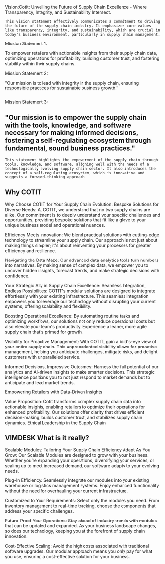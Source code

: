 Vision:Cotit: Unveiling the Future of Supply Chain Excellence - Where Transparency, Integrity, and Sustainability Intersect.

```
This vision statement effectively communicates a commitment to driving the future of the supply chain industry. It emphasizes core values like transparency, integrity, and sustainability, which are crucial in today's business environment, particularly in supply chain management.
```


Mission Statement 1:

To empower retailers with actionable insights from their supply chain data, optimizing operations for profitability, building customer trust, and fostering stability within their supply chains.



Mission Statement 2:

"Our mission is to lead with integrity in the supply chain, ensuring responsible practices for sustainable business growth."

``` "Leading with integrity" underscores a commitment to ethical practices, which is essential for sustainable growth. This statement is more focused on the ethical aspects of the business, suggesting a strong value-driven approach to supply chain management.
```

Mission Statement 3:

"Our mission is to empower the supply chain with the tools, knowledge, and software necessary for making informed decisions, fostering a self-regulating ecosystem through fundamental, sound business practices."
-- 

```
This statement highlights the empowerment of the supply chain through tools, knowledge, and software, aligning well with the needs of a technologically evolving supply chain sector. It also introduces the concept of a self-regulating ecosystem, which is innovative and suggests a forward-thinking approach
```



## Why COTIT


Why Choose COTIT for Your Supply Chain Evolution:
Bespoke Solutions for Diverse Needs: At COTIT, we understand that no two supply chains are alike. Our commitment is to deeply understand your specific challenges and opportunities, providing bespoke solutions that fit like a glove to your unique business model and operational nuances.

Efficiency Meets Innovation: We blend practical solutions with cutting-edge technology to streamline your supply chain. Our approach is not just about making things simpler; it's about reinventing your processes for greater efficiency and resilience.

Navigating the Data Maze: Our advanced data analytics tools turn numbers into narratives. By making sense of complex data, we empower you to uncover hidden insights, forecast trends, and make strategic decisions with confidence.

Your Strategic Ally in Supply Chain Excellence:
Seamless Integration, Endless Possibilities: COTIT's modular solutions are designed to integrate effortlessly with your existing infrastructure. This seamless integration empowers you to leverage our technology without disrupting your current systems, offering scalability and flexibility.

Boosting Operational Excellence: By automating routine tasks and optimizing workflows, our solutions not only reduce operational costs but also elevate your team's productivity. Experience a leaner, more agile supply chain that's primed for growth.

Visibility for Proactive Management: With COTIT, gain a bird's-eye view of your entire supply chain. This unprecedented visibility allows for proactive management, helping you anticipate challenges, mitigate risks, and delight customers with unparalleled service.

Informed Decisions, Impressive Outcomes: Harness the full potential of our analytics and AI-driven insights to make smarter decisions. This strategic intelligence positions you to not just respond to market demands but to anticipate and lead market trends.

Empowering Retailers with Data-Driven Insights

Value Proposition: Cotit transforms complex supply chain data into actionable insights, enabling retailers to optimize their operations for enhanced profitability. Our solutions offer clarity that drives efficient decision-making, builds customer trust, and stabilizes supply chain dynamics.
Ethical Leadership in the Supply Chain



## VIMDESK What is it really?

Scalable Modules: Tailoring Your Supply Chain Efficiency
Adapt As You Grow: Our Scalable Modules are designed to grow with your business. Whether you’re expanding your operations, diversifying your services, or scaling up to meet increased demand, our software adapts to your evolving needs.

Plug-In Efficiency: Seamlessly integrate our modules into your existing warehouse or logistics management systems. Enjoy enhanced functionality without the need for overhauling your current infrastructure.

Customized to Your Requirements: Select only the modules you need. From inventory management to real-time tracking, choose the components that address your specific challenges.

Future-Proof Your Operations: Stay ahead of industry trends with modules that can be updated and expanded. As your business landscape changes, so does our technology, keeping you at the forefront of supply chain innovation.

Cost-Effective Scaling: Avoid the high costs associated with traditional software upgrades. Our modular approach means you only pay for what you use, ensuring a cost-effective solution for your business.